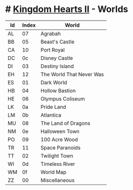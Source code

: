 # # [Kingdom Hearts II](index.md) - Worlds

|Id|Index|World
|--|-----|--
|AL| 07  |Agrabah
|BB| 05  |Beast's Castle
|CA| 10  |Port Royal
|DC| 0c  |Disney Castle
|DI| 03  |Destiny Island
|EH| 12  |The World That Never Was
|ES| 01  |Dark World
|HB| 04  |Hollow Bastion
|HE| 06  |Olympus Coliseum
|LK| 0a  |Pride Land
|LM| 0b  |Atlantica
|MU| 08  |The Land of Dragons
|NM| 0e  |Halloween Town
|PO| 09  |100 Acre Wood
|TR| 11  |Space Paranoids
|TT| 02  |Twilight Town
|WI| 0d  |Timeless River
|WM| 0f  |World Map
|ZZ| 00  |Miscellaneous

